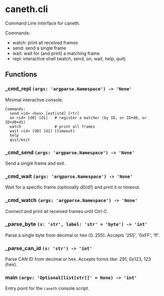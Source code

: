 # caneth.cli

Command Line Interface for caneth.

Commands:
  - watch: print all received frames
  - send:  send a single frame
  - wait:  wait for (and print) a matching frame
  - repl:  interactive shell (watch, send, on, wait, help, quit)

## Functions

### _cmd_repl `(args: 'argparse.Namespace') -> 'None'`

Minimal interactive console.

    Commands:
      send <id> <hex> [ext|std] [rtr]
      on <id> [d0] [d1]   # register a matcher (by ID, or ID+d0, or ID+d0+d1)
      watch               # print all frames
      wait <id> [d0] [d1] [timeout]
      help
      quit/exit

### _cmd_send `(args: 'argparse.Namespace') -> 'None'`

Send a single frame and exit.

### _cmd_wait `(args: 'argparse.Namespace') -> 'None'`

Wait for a specific frame (optionally d0/d1) and print it or timeout.

### _cmd_watch `(args: 'argparse.Namespace') -> 'None'`

Connect and print all received frames until Ctrl-C.

### _parse_byte `(s: 'str', label: 'str' = 'byte') -> 'int'`

Parse a single byte from decimal or hex (0..255). Accepts '255', '0xFF', 'ff'.

### _parse_can_id `(s: 'str') -> 'int'`

Parse CAN ID from decimal or hex. Accepts forms like: 291, 0x123, 123 (hex).

### main `(argv: 'Optional[list[str]]' = None) -> 'int'`

Entry point for the `caneth` console script.